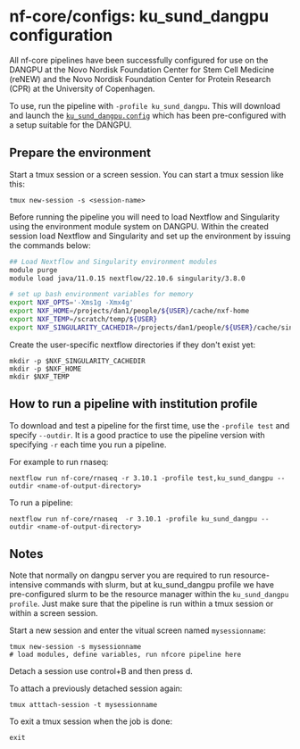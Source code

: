# nf-core/configs: ku_sund_dangpu configuration

All nf-core pipelines have been successfully configured for use on the DANGPU at the
Novo Nordisk Foundation Center for Stem Cell Medicine (reNEW) and the Novo Nordisk Foundation Center for Protein Research (CPR) at the University of Copenhagen.

To use, run the pipeline with `-profile ku_sund_dangpu`. This will download and launch the [`ku_sund_dangpu.config`](../conf/ku_sund_dangpu.config) which has been pre-configured with a setup suitable for the DANGPU.

## Prepare the environment

Start a tmux session or a screen session. You can start a tmux session like this:

```
tmux new-session -s <session-name>
```

Before running the pipeline you will need to load Nextflow and Singularity using the environment module system on DANGPU.
Within the created session load Nextflow and Singularity and set up the environment by issuing the commands below:

```bash
## Load Nextflow and Singularity environment modules
module purge
module load java/11.0.15 nextflow/22.10.6 singularity/3.8.0

# set up bash environment variables for memory
export NXF_OPTS='-Xms1g -Xmx4g'
export NXF_HOME=/projects/dan1/people/${USER}/cache/nxf-home
export NXF_TEMP=/scratch/temp/${USER}
export NXF_SINGULARITY_CACHEDIR=/projects/dan1/people/${USER}/cache/singularity-images
```

Create the user-specific nextflow directories if they don't exist yet:

```
mkdir -p $NXF_SINGULARITY_CACHEDIR
mkdir -p $NXF_HOME
mkdir $NXF_TEMP
```

## How to run a pipeline with institution profile

To download and test a pipeline for the first time, use the `-profile test` and specify `--outdir`. It is a good practice to use the pipeline version with specifying `-r` each time you run a pipeline.

For example to run rnaseq:

```
nextflow run nf-core/rnaseq -r 3.10.1 -profile test,ku_sund_dangpu --outdir <name-of-output-directory>
```

To run a pipeline:

```
nextflow run nf-core/rnaseq  -r 3.10.1 -profile ku_sund_dangpu --outdir <name-of-output-directory>
```

## Notes

Note that normally on dangpu server you are required to run resource-intensive commands with slurm, but at ku_sund_dangpu profile we have pre-configured slurm to be the resource manager within the `ku_sund_dangpu profile`. Just make sure that the pipeline is run within a tmux session or within a screen session. 

Start a new session and enter the vitual screen named `mysessionname`:
```
tmux new-session -s mysessionname
# load modules, define variables, run nfcore pipeline here
```

Detach a session use control+B and then press d.

To attach a previously detached session again:
```
tmux atttach-session -t mysessionname
```

To exit a tmux session when the job is done:
```
exit
```
